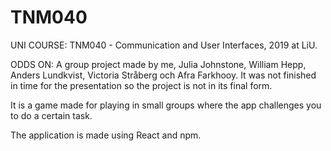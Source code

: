 # TNM040
UNI COURSE: TNM040 - Communication and User Interfaces, 2019 at LiU.

ODDS ON: A group project made by me, Julia Johnstone, William Hepp, Anders Lundkvist, Victoria Stråberg och Afra Farkhooy. It was not finished in time for the presentation so the project is not in its final form.

It is a game made for playing in small groups where the app challenges you to do a certain task.

The application is made using React and npm.
